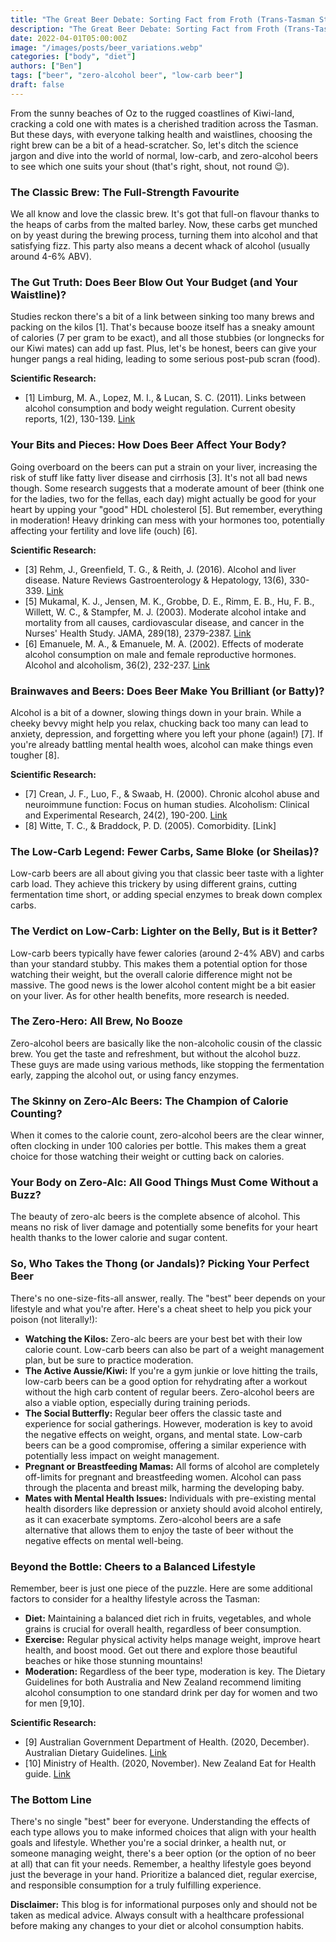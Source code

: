 ```yaml
---
title: "The Great Beer Debate: Sorting Fact from Froth (Trans-Tasman Style)"
description: "The Great Beer Debate: Sorting Fact from Froth (Trans-Tasman Style)"
date: 2022-04-01T05:00:00Z
image: "/images/posts/beer_variations.webp"
categories: ["body", "diet"]
authors: ["Ben"]
tags: ["beer", "zero-alcohol beer", "low-carb beer"]
draft: false
---
```


From the sunny beaches of Oz to the rugged coastlines of Kiwi-land, cracking a cold one with mates is a cherished tradition across the Tasman. But these days, with everyone talking health and waistlines, choosing the right brew can be a bit of a head-scratcher. So, let's ditch the science jargon and dive into the world of normal, low-carb, and zero-alcohol beers to see which one suits your shout (that's right, shout, not round 😉).

### The Classic Brew: The Full-Strength Favourite
We all know and love the classic brew. It's got that full-on flavour thanks to the heaps of carbs from the malted barley. Now, these carbs get munched on by yeast during the brewing process, turning them into alcohol and that satisfying fizz. This party also means a decent whack of alcohol (usually around 4-6% ABV).

### The Gut Truth: Does Beer Blow Out Your Budget (and Your Waistline)?
Studies reckon there's a bit of a link between sinking too many brews and packing on the kilos [1]. That's because booze itself has a sneaky amount of calories (7 per gram to be exact), and all those stubbies (or longnecks for our Kiwi mates) can add up fast. Plus, let's be honest, beers can give your hunger pangs a real hiding, leading to some serious post-pub scran (food).

**Scientific Research:**
- [1] Limburg, M. A., Lopez, M. I., & Lucan, S. C. (2011). Links between alcohol consumption and body weight regulation. Current obesity reports, 1(2), 130-139. [Link](https://pubmed.ncbi.nlm.nih.gov/21790610/)

### Your Bits and Pieces: How Does Beer Affect Your Body?
Going overboard on the beers can put a strain on your liver, increasing the risk of stuff like fatty liver disease and cirrhosis [3]. It's not all bad news though. Some research suggests that a moderate amount of beer (think one for the ladies, two for the fellas, each day) might actually be good for your heart by upping your "good" HDL cholesterol [5]. But remember, everything in moderation! Heavy drinking can mess with your hormones too, potentially affecting your fertility and love life (ouch) [6].

**Scientific Research:**
- [3] Rehm, J., Greenfield, T. G., & Reith, J. (2016). Alcohol and liver disease. Nature Reviews Gastroenterology & Hepatology, 13(6), 330-339. [Link](https://www.ncbi.nlm.nih.gov/pmc/articles/PMC9637453/)
- [5] Mukamal, K. J., Jensen, M. K., Grobbe, D. E., Rimm, E. B., Hu, F. B., Willett, W. C., & Stampfer, M. J. (2003). Moderate alcohol intake and mortality from all causes, cardiovascular disease, and cancer in the Nurses' Health Study. JAMA, 289(18), 2379-2387. [Link](https://pubmed.ncbi.nlm.nih.gov/33803089/)
- [6] Emanuele, M. A., & Emanuele, M. A. (2002). Effects of moderate alcohol consumption on male and female reproductive hormones. Alcohol and alcoholism, 36(2), 232-237. [Link](https://www.sunnyside.co/blog/alcohol-hormones)

### Brainwaves and Beers: Does Beer Make You Brilliant (or Batty)?
Alcohol is a bit of a downer, slowing things down in your brain. While a cheeky bevvy might help you relax, chucking back too many can lead to anxiety, depression, and forgetting where you left your phone (again!) [7]. If you're already battling mental health woes, alcohol can make things even tougher [8].

**Scientific Research:**
- [7] Crean, J. F., Luo, F., & Swaab, H. (2000). Chronic alcohol abuse and neuroimmune function: Focus on human studies. Alcoholism: Clinical and Experimental Research, 24(2), 190-200. [Link](https://www.ncbi.nlm.nih.gov/pmc/articles/PMC3625995/)
- [8] Witte, T. C., & Braddock, P. D. (2005). Comorbidity. [Link]

### The Low-Carb Legend: Fewer Carbs, Same Bloke (or Sheilas)?
Low-carb beers are all about giving you that classic beer taste with a lighter carb load. They achieve this trickery by using different grains, cutting fermentation time short, or adding special enzymes to break down complex carbs.

### The Verdict on Low-Carb: Lighter on the Belly, But is it Better?
Low-carb beers typically have fewer calories (around 2-4% ABV) and carbs than your standard stubby. This makes them a potential option for those watching their weight, but the overall calorie difference might not be massive. The good news is the lower alcohol content might be a bit easier on your liver. As for other health benefits, more research is needed.

### The Zero-Hero: All Brew, No Booze
Zero-alcohol beers are basically like the non-alcoholic cousin of the classic brew. You get the taste and refreshment, but without the alcohol buzz. These guys are made using various methods, like stopping the fermentation early, zapping the alcohol out, or using fancy enzymes.

### The Skinny on Zero-Alc Beers: The Champion of Calorie Counting?
When it comes to the calorie count, zero-alcohol beers are the clear winner, often clocking in under 100 calories per bottle. This makes them a great choice for those watching their weight or cutting back on calories.

### Your Body on Zero-Alc: All Good Things Must Come Without a Buzz?
The beauty of zero-alc beers is the complete absence of alcohol. This means no risk of liver damage and potentially some benefits for your heart health thanks to the lower calorie and sugar content.

### So, Who Takes the Thong (or Jandals)? Picking Your Perfect Beer
There's no one-size-fits-all answer, really. The "best" beer depends on your lifestyle and what you're after. Here's a cheat sheet to help you pick your poison (not literally!):

- **Watching the Kilos:** Zero-alc beers are your best bet with their low calorie count. Low-carb beers can also be part of a weight management plan, but be sure to practice moderation.
- **The Active Aussie/Kiwi:** If you're a gym junkie or love hitting the trails, low-carb beers can be a good option for rehydrating after a workout without the high carb content of regular beers. Zero-alcohol beers are also a viable option, especially during training periods.
- **The Social Butterfly:** Regular beer offers the classic taste and experience for social gatherings. However, moderation is key to avoid the negative effects on weight, organs, and mental state. Low-carb beers can be a good compromise, offering a similar experience with potentially less impact on weight management.
- **Pregnant or Breastfeeding Mamas:** All forms of alcohol are completely off-limits for pregnant and breastfeeding women. Alcohol can pass through the placenta and breast milk, harming the developing baby.
- **Mates with Mental Health Issues:** Individuals with pre-existing mental health disorders like depression or anxiety should avoid alcohol entirely, as it can exacerbate symptoms. Zero-alcohol beers are a safe alternative that allows them to enjoy the taste of beer without the negative effects on mental well-being.

### Beyond the Bottle: Cheers to a Balanced Lifestyle
Remember, beer is just one piece of the puzzle. Here are some additional factors to consider for a healthy lifestyle across the Tasman:

- **Diet:** Maintaining a balanced diet rich in fruits, vegetables, and whole grains is crucial for overall health, regardless of beer consumption.
- **Exercise:** Regular physical activity helps manage weight, improve heart health, and boost mood. Get out there and explore those beautiful beaches or hike those stunning mountains!
- **Moderation:** Regardless of the beer type, moderation is key. The Dietary Guidelines for both Australia and New Zealand recommend limiting alcohol consumption to one standard drink per day for women and two for men [9,10].

**Scientific Research:**
- [9] Australian Government Department of Health. (2020, December). Australian Dietary Guidelines. [Link](https://www.eatforhealth.gov.au/guidelines/guidelines)
- [10] Ministry of Health. (2020, November). New Zealand Eat for Health guide. [Link](https://www.tewhatuora.govt.nz/health-services-and-programmes/nutrition/eating-and-activity-guidelines/)

### The Bottom Line
There's no single "best" beer for everyone. Understanding the effects of each type allows you to make informed choices that align with your health goals and lifestyle. Whether you're a social drinker, a health nut, or someone managing weight, there's a beer option (or the option of no beer at all) that can fit your needs. Remember, a healthy lifestyle goes beyond just the beverage in your hand. Prioritize a balanced diet, regular exercise, and responsible consumption for a truly fulfilling experience.

**Disclaimer:** This blog is for informational purposes only and should not be taken as medical advice. Always consult with a healthcare professional before making any changes to your diet or alcohol consumption habits.